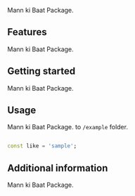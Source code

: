 Mann ki Baat Package.

## Features

Mann ki Baat Package.

## Getting started

Mann ki Baat Package.

## Usage

Mann ki Baat Package. to `/example` folder.

```dart

const like = 'sample';
```

## Additional information

Mann ki Baat Package.
